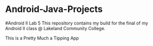 # Android-Java-Projects
#Android II Lab 5
This repository contains my build for the final of my Android II class @ Lakeland Community College.

This is a Pretty Much a Tipping App